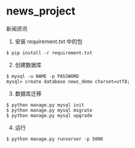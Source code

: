 # news_project
新闻资讯

1. 安装 requirement.txt 中的包
```shell
$ pip install -r requirement.txt
```

2. 创建数据库
```shell
$ mysql -u NAME -p PASSWORD
mysql> create database news_demo charset=utf8;
```

3. 数据库迁移
```shell
$ python manage.py mysql init
$ python manage.py mysql migrate
$ python manage.py mysql upgrade
```

4. 运行
```shell
$ python manage.py runserver -p 5000
```



